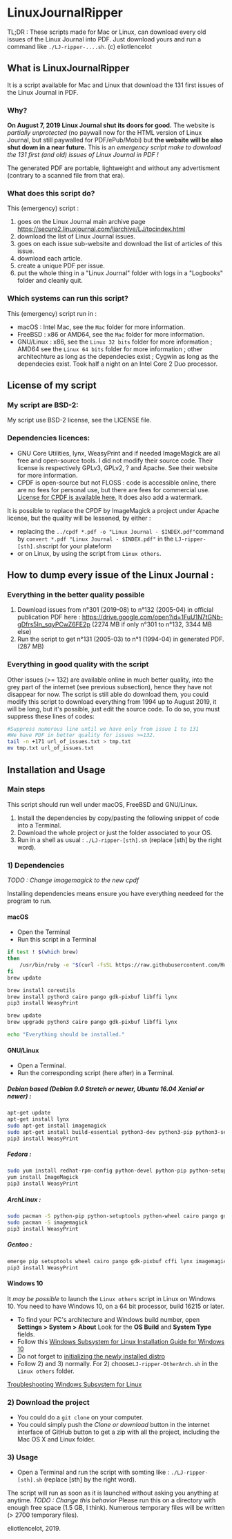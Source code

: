 # LinuxJournalRipper
TL;DR : These scripts made for Mac or Linux, can download every old issues of the Linux Journal into PDF. Just download yours and run a command like `./LJ-ripper-....sh`.
(c) eliotlencelot

## What is LinuxJournalRipper
It is a script available for Mac and Linux that download the 131 first issues of the Linux Journal in PDF.
### Why?
**On August 7, 2019 Linux Journal shut its doors for good.** The website is *partially unprotected* (no paywall now for the HTML version of Linux Journal, but still paywalled for PDF/ePub/Mobi) but **the website will be also shut down in a near future.** This is an *emergency script make to download the 131 first (and old) issues of Linux Journal in PDF !*

The generated PDF are portable, lightweight and without any advertisment (contrary to a scanned file from that era).

### What does this script do?
This (emergency) script :
1) goes on the Linux Journal main archive page https://secure2.linuxjournal.com/ljarchive/LJ/tocindex.html
2) download the list of Linux Journal issues.
3) goes on each issue sub-website and download the list of articles of this issue.
4) download each article.
5) create a unique PDF per issue.
5) put the whole thing in a "Linux Journal" folder with logs in a "Logbooks" folder and cleanly quit.

### Which systems can run this script?
This (emergency) script run in :
- macOS : Intel Mac, see the `Mac` folder for more information.
- FreeBSD : x86 or AMD64, see the `Mac` folder for more information.
- GNU/Linux : x86, see the `Linux 32 bits` folder for more information ; AMD64 see the `Linux 64 bits` folder for more information ;  other architechture as long as the dependecies exist ; Cygwin as long as the dependecies exist.
Took half a night on an Intel Core 2 Duo processor.

## License of my script
### My script are BSD-2:
My script use BSD-2 license, see the LICENSE file.
### Dependencies licences:
- GNU Core Utilities, lynx, WeasyPrint and if needed ImageMagick are all free and open-source tools. I did not modify their source code. Their license is respectively GPLv3, GPLv2, ? and Apache. See their website for more information.
- CPDF is open-source but not FLOSS : code is accessible online, there are no fees for personal use, but there are fees for commercial use. [License for CPDF is available here.](https://github.com/coherentgraphics/cpdf-binaries/blob/master/LICENSE) It does also add a watermark.

It is possible to replace the CPDF by ImageMagick a project under Apache license, but the quality will be lessened, by either :
- replacing the `../cpdf *.pdf -o "Linux Journal - $INDEX.pdf"`command by `convert *.pdf "Linux Journal - $INDEX.pdf"` in the `LJ-ripper-[sth].sh`script for your plateform
- or on Linux, by using the script from `Linux others`.

## How to dump every issue of the Linux Journal :

### Everything in the better quality possible
1) Download issues from n°301 (2019-08) to n°132 (2005-04) in official publication PDF here : https://drive.google.com/open?id=1FuU1N7tGNb-gDfrs5In_sqyPCwZ6FE2p (2274 MB if only n°301 to n°132, 3344 MB else)
2) Run the script to get n°131 (2005-03) to n°1 (1994-04) in generated PDF. (287 MB)

### Everything in good quality with the script
Other issues (>= 132) are available online in much better quality, into the grey part of the internet (see previous subsection), hence they have not disappear for now. The script is still able do download them, you could modify this script to download everything from 1994 up to August 2019, it will be long, but it's possible, just edit the source code.
To do so, you must suppress these lines of codes:
```bash
#Suppress numerous line until we have only from issue 1 to 131
#We have PDF in better quality for issues >=132.
tail -n +171 url_of_issues.txt > tmp.txt
mv tmp.txt url_of_issues.txt
```

## Installation and Usage
### Main steps
This script should run well under macOS, FreeBSD and GNU/Linux.

1) Install the dependencies by copy/pasting the following snippet of code into a Terminal.
2) Download the whole project or just the folder associated to your OS.
3) Run in a shell as usual : `./LJ-ripper-[sth].sh` (replace \[sth\] by the right word).

### 1) Dependencies
*TODO : Change imagemagick to the new cpdf*

Installing dependencies means ensure you have everything needeed for the program to run.

#### macOS
- Open the Terminal
- Run this script in a Terminal 

```bash
if test ! $(which brew)
then
	/usr/bin/ruby -e "$(curl -fsSL https://raw.githubusercontent.com/Homebrew/install/master/install)"
fi
brew update

brew install coreutils
brew install python3 cairo pango gdk-pixbuf libffi lynx
pip3 install WeasyPrint

brew update
brew upgrade python3 cairo pango gdk-pixbuf libffi lynx

echo "Everything should be installed."
```

#### GNU/Linux
- Open a Terminal.
- Run the corresponding script (here after) in a Terminal.

##### Debian based (Debian 9.0 Stretch or newer, Ubuntu 16.04 Xenial or newer) :
```bash
apt-get update
apt-get install lynx
sudo apt-get install imagemagick
sudo apt-get install build-essential python3-dev python3-pip python3-setuptools python3-wheel python3-cffi libcairo2 libpango-1.0-0 libpangocairo-1.0-0 libgdk-pixbuf2.0-0 libffi-dev shared-mime-info
pip3 install WeasyPrint
```
##### Fedora :
```bash
sudo yum install redhat-rpm-config python-devel python-pip python-setuptools python-wheel python-cffi libffi-devel cairo pango gdk-pixbuf2 lynx
yum install ImageMagick
pip3 install WeasyPrint
```
##### ArchLinux :
```bash
sudo pacman -S python-pip python-setuptools python-wheel cairo pango gdk-pixbuf2 libffi pkg-config lynx
sudo pacman -S imagemagick
pip3 install WeasyPrint
```
##### Gentoo :
```bash
emerge pip setuptools wheel cairo pango gdk-pixbuf cffi lynx imagemagick
pip3 install WeasyPrint
```

#### Windows 10
It *may be possible* to launch the `Linux others` script in Linux on Windows 10.
You need to have Windows 10, on a 64 bit processor, build 16215 or later.
- To find your PC's architecture and Windows build number, open **Settings > System > About** Look for the **OS Build** and **System Type** fields.
- Follow this [Windows Subsystem for Linux Installation Guide for Windows 10](https://docs.microsoft.com/en-us/windows/wsl/install-win10)
- Do not forget to [initializing the newly installed distro](https://docs.microsoft.com/en-us/windows/wsl/initialize-distro)
- Follow 2) and 3) normally. For 2) choose`LJ-ripper-OtherArch.sh` in the `Linux others` folder.

[Troubleshooting Windows Subsystem for Linux](https://docs.microsoft.com/en-us/windows/wsl/troubleshooting)

### 2) Download the project
- You could do a `git clone` on your computer.
- You could simply push the *Clone or download* button in the internet interface of GitHub button to get a zip with all the project, including the Mac OS X and Linux folder.

### 3) Usage
- Open a Terminal and run the script with somting like : `./LJ-ripper-[sth].sh` (replace \[sth\] by the right word).

The script will run as soon as it is launched without asking you anything at anytime. *TODO : Change this behavior* Please run this on a directory with enough free space (1.5 GB, I think).
Numerous temporary files will be written (> 2700 temporary files).

eliotlencelot, 2019.
